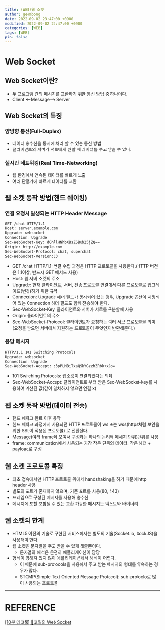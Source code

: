 ```yaml
---
title: (WEB)웹 소켓
author: geombong
date: 2022-09-02 23:47:00 +0900
modified: 2022-09-02 23:47:00 +0900
categories: [WEB]
tags: [WEB]
pin: false
---
```


# Web Socket

## Web Socket이란?

- 두 프로그램 간의 메시지를 교환하기 위한 통신 방법 중 하나이다.
- Client <--Message--> Server

## Web Socket의 특징

### 양방향 통신(Full-Duplex)

- 데이터 송수신을 동시에 처리 할 수 있는 통신 방법
- 클라이언트와 서버가 서로에게 원할 때 데이터를 주고 받을 수 있다.

### 실시간 네트워킹(Real Time-Networking)

- 웹 환경에서 연속된 데이터를 빠르게 노출
- 여러 단말기에 빠르게 데이터를 교환

## 웹 소켓 동작 방법(핸드 쉐이킹)

### 연결 요청시 발생되는 HTTP Header Message

```bash
GET /chat HTTP/1.1
Host: server.example.com
Upgrade: websocket
Connection: Upgrade
Sec-WebSocket-Key: dGhllHNhbXBsZSBub25jZQ==
Origin: http://example.com
Sec-WebSocket-Protocol: chat, superchat
Sec-WebSocket-Version:13
```

- GET /chat HTTP/1.1: 연결 수립 과정은 HTTP 프로토콜을 사용한다.(HTTP 버전은 1.1이상, 반드시 GET 메서드 사용)
- Host: 웹 서버 소켓의 주소
- Upgrade: 현재 클라이언트, 서버, 전송 프로토콜 연결에서 다른 프로토콜로 업그레이드(변경)하기 위한 규약
- Connection: Upgrade 헤더 필드가 명시되어 있는 경우, Upgrade 옵션이 지정되어 있는 Connection 헤더 필드도 함께 전송해야 한다.
- Sec-WebSocket-Key: 클라이언트와 서버가 서로를 구분할때 사용
- Origin: 클라이언트의 주소
- Sec-WebSocket-Protocol: 클라이언트가 요청하는 여러 서브 프로토콜을 의미(요청을 받으면 서버에서 지원하는 프로토콜이 무엇인지 반환해준다.)

### 응답 메시지

```bash
HTTP/1.1 101 Switching Protocols
Upgrade: websocket
Connection: Upgrade
Sec-WebSocket-Accept: s3pPLMBiTxaQ9kYGzzhZRbk+xOo=
```

- 101 Switching Protocols: 웹소켓이 연결되었다는 의미
- Sec-WebSocket-Accept: 클라이언트로 부터 받은 Sec-WebSocket-key를 사용하여 계산된 값(값이 일치하지 않으면 연결 x)

## 웹 소켓 동작 방법(데이터 전송)

- 핸드 쉐이크 완료 이후 동작
- 핸드 쉐이크 과정에서 사용되던 HTTP 프로토콜이 ws 또는 wss(https처럼 보안을 위한 SSL이 적용된 프로토콜) 로 전환된다.
- Message(여러 frame이 모여서 구성하는 하나의 논리적 메세지 단위)단위를 사용
- frame: communication에서 사용되는 가장 작은 단위의 데이터, 작은 헤더 + payload로 구성

## 웹 소켓 프로토콜 특징

- 최초 접속에서만 HTTP 프로토콜 위에서 handshaking을 하기 때문에 http header 사용
- 별도의 포트가 존재하지 않으며, 기존 포트를 사용(80, 443)
- 프레임으로 구성된 메시지를 사용해 송수신
- 메시지에 포할 포함될 수 있는 교환 가능한 메시지는 텍스트와 바이너리

## 웹 소켓의 한계

- HTML5 이전의 기술로 구현된 서비스에서는 별도의 기술(Socket.io, SockJS)을 사용해야 한다.
- 웹 소켓은 문자열을 주고 받을 수 있게 해줄뿐이다.
    - 문자열의 해석은 온전히 애플리케이션이 담당
- 형식이 정해져 있지 않아 애플리케이션에서 해석이 어렵다.
    - 이 때문에 sub-protocols을 사용해서 주고 받는 메시지의 형태를 약속하는 경우가 많다.
    - STOMP(Simple Text Oriented Message Protocol): sub-protoclo로 많이 사용되는 프로토콜



---

# REFERENCE

[[10분 테코톡] 🧲코일의 Web Socket](https://www.youtube.com/watch?v=MPQHvwPxDUw)